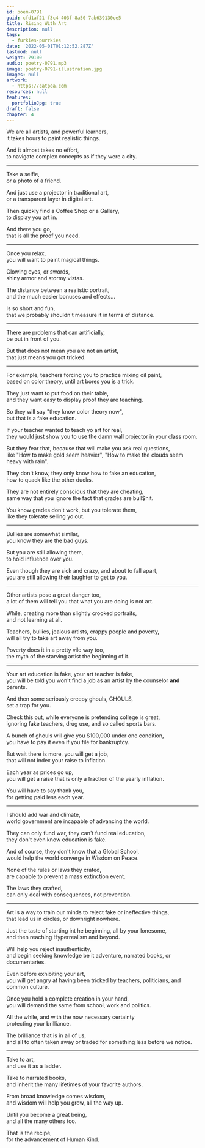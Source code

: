 ```yaml
---
id: poem-0791
guid: cfd1af21-f3c4-403f-8a50-7ab639130ce5
title: Rising With Art
description: null
tags:
  - furkies-purrkies
date: '2022-05-01T01:12:52.287Z'
lastmod: null
weight: 79100
audio: poetry-0791.mp3
image: poetry-0791-illustration.jpg
images: null
artwork:
  - https://catpea.com
resources: null
features:
  portfolioJpg: true
draft: false
chapter: 4
---
```


We are all artists, and powerful learners,\
it takes hours to paint realistic things.

And it almost takes no effort,\
to navigate complex concepts as if they were a city.

---

Take a selfie,\
or a photo of a friend.

And just use a projector in traditional art,\
or a transparent layer in digital art.

Then quickly find a Coffee Shop or a Gallery,\
to display you art in.

And there you go,\
that is all the proof you need.

---

Once you relax,\
you will want to paint magical things.

Glowing eyes, or swords,\
shiny armor and stormy vistas.

The distance between a realistic portrait,\
and the much easier bonuses and effects...

Is so short and fun,\
that we probably shouldn't measure it in terms of distance.

---

There are problems that can artificially,\
be put in front of you.

But that does not mean you are not an artist,\
that just means you got tricked.

---

For example, teachers forcing you to practice mixing oil paint,\
based on color theory, until art bores you is a trick.

They just want to put food on their table,\
and they want easy to display proof they are teaching.

So they will say "they know color theory now",\
but that is a fake education.

If your teacher wanted to teach yo art for real,\
they would just show you to use the damn wall projector in your class room.

But they fear that, because that will make you ask real questions,\
like "How to make gold seem heavier", "How to make the clouds seem heavy with rain".

They don't know, they only know how to fake an education,\
how to quack like the other ducks.

They are not entirely conscious that they are cheating,\
same way that you ignore the fact that grades are bull$hit.

You know grades don't work, but you tolerate them,\
like they tolerate selling yo out.

---

Bullies are somewhat similar,\
you know they are the bad guys.

But you are still allowing them,\
to hold influence over you.

Even though they are sick and crazy, and about to fall apart,\
you are still allowing their laughter to get to you.

---

Other artists pose a great danger too,\
a lot of them will tell you that what you are doing is not art.

While, creating more than slightly crooked portraits,\
and not learning at all.

Teachers, bullies, jealous artists, crappy people and poverty,\
will all try to take art away from you.

Poverty does it in a pretty vile way too,\
the myth of the starving artist the beginning of it.

---

Your art education is fake, your art teacher is fake,\
you will be told you won't find a job as an artist by the counselor **and** parents.

And then some seriously creepy ghouls, GHOULS,\
set a trap for you.

Check this out, while everyone is pretending college is great,\
ignoring fake teachers, drug use, and so called sports bars.

A bunch of ghouls will give you $100,000 under one condition,\
you have to pay it even if you file for bankruptcy.

But wait there is more, you will get a job,\
that will not index your raise to inflation.

Each year as prices go up,\
you will get a raise that is only a fraction of the yearly inflation.

You will have to say thank you,\
for getting paid less each year.

---

I should add war and climate,\
world government are incapable of advancing the world.

They can only fund war, they can't fund real education,\
they don't even know education is fake.

And of course, they don't know that a Global School,\
would help the world converge in Wisdom on Peace.

None of the rules or laws they crated,\
are capable to prevent a mass extinction event.

The laws they crafted,\
can only deal with consequences, not prevention.

---

Art is a way to train our minds to reject fake or ineffective things,\
that lead us in circles, or downright nowhere.

Just the taste of starting int he beginning, all by your lonesome,\
and then reaching Hyperrealism and beyond.

Will help you reject inauthenticity,\
and begin seeking knowledge be it adventure, narrated books, or documentaries.

Even before exhibiting your art,\
you will get angry at having been tricked by teachers, politicians, and common culture.

Once you hold a complete creation in your hand,\
you will demand the same from school, work and politics.

All the while, and with the now necessary certainty\
protecting your brilliance.

The brilliance that is in all of us,\
and all to often taken away or traded for something less before we notice.

---

Take to art,\
and use it as a ladder.

Take to narrated books,\
and inherit the many lifetimes of your favorite authors.

From broad knowledge comes wisdom,\
and wisdom will help you grow, all the way up.

Until you become a great being,\
and all the many others too.

That is the recipe,\
for the advancement of Human Kind.
